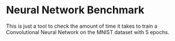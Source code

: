 # Neural Network Benchmark
This is just a tool to check the amount of time it takes to train a Convolutional Neural Network on the MNIST dataset with 5 epochs.